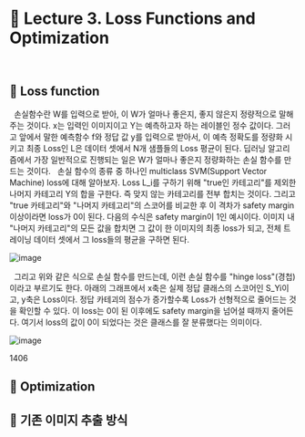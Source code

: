 # 📝 Lecture 3. Loss Functions and Optimization <br></br>
## 🔎 Loss function
&nbsp; 손실함수란 W를 입력으로 받아, 이 W가 얼마나 좋은지, 좋지 않은지 정량적으로 말해주는 것이다. x는 입력인 이미지이고 Y는 예측하고자 하는 레이블인 정수 값이다. 그러고 앞에서 말한 예측함수 f와 정답 값 y를 입력으로 받아서, 이 예측 정확도를 정량화 시키고 최종 Loss인 L은 데이터 셋에서 N개 샘플들의 Loss 평균이 된다. 딥러닝 알고리즘에서 가장 일반적으로 진행되는 일은 W가 얼마나 좋은지 정량화하는 손실 함수를 만드는 것이다. 
&nbsp; 손실 함수의 종류 중 하나인 multiclass SVM(Support Vector Machine) loss에 대해 알아보자. Loss L_i를 구하기 위해 "true인 카테고리"를 제외한 나머지 카테고리 Y의 합을 구한다. 즉 맞지 않는 카테고리를 전부 합치는 것이다. 그리고 "true 카테고리"와 "나머지 카테고리"의 스코어를 비교한 후 이 격차가 safety margin 이상이라면 loss가 0이 된다. 다음의 수식은 safety margin이 1인 예시이다. 이미지 내 "나머지 카테고리"의 모든 값을 합치면 그 값이 한 이미지의 최종 loss가 되고, 전체 트레이닝 데이터 셋에서 그 loss들의 평균을 구하면 된다. 

![image](https://github.com/jiuuu26/DeepLearning-Study/assets/110098218/ef7b3563-6210-4fe0-97d7-48fec554781f)

&nbsp; 그리고 위와 같은 식으로 손실 함수를 만드는데, 이런 손실 함수를 "hinge loss"(경첩)이라고 부르기도 한다. 아래의 그래프에서 x축은 실제 정답 클래스의 스코어인 S_Yi이고, y축은 Loss이다. 정답 카테괴의 점수가 증가할수록 Loss가 선형적으로 줄어드는 것을 확인할 수 있다. 이 loss는 0이 된 이후에도 safety margin을 넘어설 때까지 줄어든다. 여기서 loss의 값이 0이 되었다는 것은 클래스를 잘 분류했다는 의미이다. 

![image](https://github.com/jiuuu26/DeepLearning-Study/assets/110098218/cc46563d-6a9b-4f27-8944-20280fc29ec2)

1406

## 🔎 Optimization


## 🔎 기존 이미지 추출 방식
